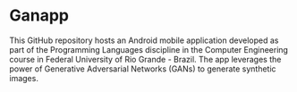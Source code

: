 # Ganapp
This GitHub repository hosts an Android mobile application developed as part of the Programming Languages discipline in the Computer Engineering course in Federal University of Rio Grande - Brazil. The app leverages the power of Generative Adversarial Networks (GANs) to generate synthetic images.
